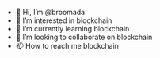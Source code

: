 - 👋 Hi, I’m @broomada
- 👀 I’m interested in blockchain
- 🌱 I’m currently learning blockchain
- 💞️ I’m looking to collaborate on blockchain
- 📫 How to reach me blockchain

<!---
broomada/broomada is a ✨ special ✨ repository because its `README.md` (this file) appears on your GitHub profile.
You can click the Preview link to take a look at your changes.
--->
